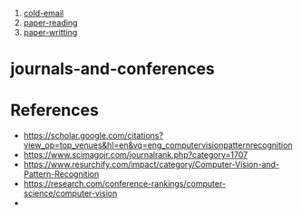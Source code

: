 
1. [cold-email](https://github.com/MadanBaduwal/journals-and-conferences/blob/main/cold-email.md)
2. [paper-reading]()
3. [paper-writting](https://github.com/MadanBaduwal/journals-and-conferences/blob/main/paper-writting.md)



# journals-and-conferences

# References
* https://scholar.google.com/citations?view_op=top_venues&hl=en&vq=eng_computervisionpatternrecognition
* https://www.scimagojr.com/journalrank.php?category=1707
* https://www.resurchify.com/impact/category/Computer-Vision-and-Pattern-Recognition
* https://research.com/conference-rankings/computer-science/computer-vision
* 
